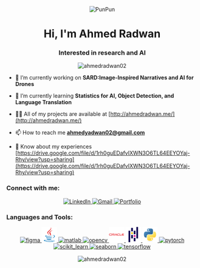 <p align="center">
  <img src="https://media1.tenor.com/m/FeIs2cPIbHwAAAAC/oyasumi-punpun-walking.gif" alt="PunPun" style="width: 50%;"/>
</p>

<h1 align="center">Hi, I'm Ahmed Radwan</h1>
<h3 align="center">Interested in research and AI</h3>

<p align="center"> <img src="https://komarev.com/ghpvc/?username=ahmedradwan02&label=Profile%20views&color=0e75b6&style=flat" alt="ahmedradwan02" /> </p>

- 🔭 I’m currently working on **SARD:Image-Inspired Narratives and AI for Drones**

- 🌱 I’m currently learning **Statistics for AI, Object Detection, and Language Translation**

- 👨‍💻 All of my projects are available at [http://ahmedradwan.me/](http://ahmedradwan.me/)

- 📫 How to reach me **ahmedyadwan02@gmail.com**

- 📄 Know about my experiences [https://drive.google.com/file/d/1rh0guEDafvIXWN3O6TL64EEYOYaj-Rhy/view?usp=sharing](https://drive.google.com/file/d/1rh0guEDafvIXWN3O6TL64EEYOYaj-Rhy/view?usp=sharing)

<h3 align="left">Connect with me:</h3>
<p align="center">
  <a href="https://www.linkedin.com/in/ahmedyradwan/">
    <img src="https://img.shields.io/badge/-LinkedIn-blue?style=flat&logo=linkedin&logoColor=white" alt="LinkedIn"/>
  </a>
  <a href="mailto:ahmedyradwan02@gmail.com">
    <img src="https://img.shields.io/badge/-Gmail-D14836?style=flat&logo=gmail&logoColor=white" alt="Gmail"/>
  </a>
  <a href="http://ahmedradwan.me/">
    <img src="https://img.shields.io/badge/-Portfolio-0A66C2?style=flat&logo=About.me&logoColor=white" alt="Portfolio"/>
  </a>
</p>



<h3 align="left">Languages and Tools:</h3>
<p align="center"> <a href="https://www.figma.com/" target="_blank" rel="noreferrer"> <img src="https://www.vectorlogo.zone/logos/figma/figma-icon.svg" alt="figma" width="40" height="40"/> </a> <a href="https://www.java.com" target="_blank" rel="noreferrer"> <img src="https://raw.githubusercontent.com/devicons/devicon/master/icons/java/java-original.svg" alt="java" width="40" height="40"/> </a> <a href="https://www.mathworks.com/" target="_blank" rel="noreferrer"> <img src="https://upload.wikimedia.org/wikipedia/commons/2/21/Matlab_Logo.png" alt="matlab" width="40" height="40"/> </a> <a href="https://opencv.org/" target="_blank" rel="noreferrer"> <img src="https://www.vectorlogo.zone/logos/opencv/opencv-icon.svg" alt="opencv" width="40" height="40"/> </a> <a href="https://www.oracle.com/" target="_blank" rel="noreferrer"> <img src="https://raw.githubusercontent.com/devicons/devicon/master/icons/oracle/oracle-original.svg" alt="oracle" width="40" height="40"/> </a> <a href="https://pandas.pydata.org/" target="_blank" rel="noreferrer"> <img src="https://raw.githubusercontent.com/devicons/devicon/2ae2a900d2f041da66e950e4d48052658d850630/icons/pandas/pandas-original.svg" alt="pandas" width="40" height="40"/> </a> <a href="https://www.python.org" target="_blank" rel="noreferrer"> <img src="https://raw.githubusercontent.com/devicons/devicon/master/icons/python/python-original.svg" alt="python" width="40" height="40"/> </a> <a href="https://pytorch.org/" target="_blank" rel="noreferrer"> <img src="https://www.vectorlogo.zone/logos/pytorch/pytorch-icon.svg" alt="pytorch" width="40" height="40"/> </a> <a href="https://scikit-learn.org/" target="_blank" rel="noreferrer"> <img src="https://upload.wikimedia.org/wikipedia/commons/0/05/Scikit_learn_logo_small.svg" alt="scikit_learn" width="40" height="40"/> </a> <a href="https://seaborn.pydata.org/" target="_blank" rel="noreferrer"> <img src="https://seaborn.pydata.org/_images/logo-mark-lightbg.svg" alt="seaborn" width="40" height="40"/> </a> <a href="https://www.tensorflow.org" target="_blank" rel="noreferrer"> <img src="https://www.vectorlogo.zone/logos/tensorflow/tensorflow-icon.svg" alt="tensorflow" width="40" height="40"/> </a> </p>

<p align="center"><img align="center" src="https://github-readme-stats.vercel.app/api/top-langs?username=ahmedradwan02&show_icons=true&locale=en&layout=compact" alt="ahmedradwan02" /></p>
